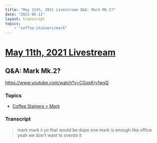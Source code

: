 ```yaml
---
title: "May 11th, 2021 Livestream Q&A: Mark Mk.2?"
date: "2021-05-11"
layout: transcript
topics:
    - "coffee-stainers/mark"
---
```

# [May 11th, 2021 Livestream](../2021-05-11.md)
## Q&A: Mark Mk.2?
https://www.youtube.com/watch?v=CGosKry1wsQ

### Topics
* [Coffee Stainers > Mark](../topics/coffee-stainers/mark.md)

### Transcript

> mark mark ii yo that would be dope one mark is enough like office yeah we don't want to overdo it

